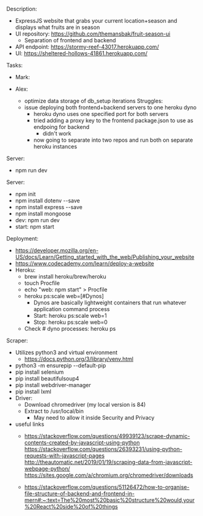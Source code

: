 Description:
- ExpressJS website that grabs your current location+season and displays what fruits are in season
- UI repository: https://github.com/themansbak/fruit-season-ui
    - Separation of frontend and backend
- API endpoint: https://stormy-reef-43017.herokuapp.com/
- UI: https://sheltered-hollows-41861.herokuapp.com/

Tasks:
- Mark:

- Alex:
    - optimize data storage of db_setup iterations
    Struggles:
    - issue deploying both frontend+backend servers to one heroku dyno
        - heroku dyno uses one specified port for both servers
        - tried adding a proxy key to the frontend package.json to use as endpoing for backend
            - didn't work
        - now going to separate into two repos and run both on separate heroku instances

Server:
- npm run dev

Server:
- npm init
- npm install dotenv --save
- npm install express --save
- npm install mongoose
- dev:  npm run dev
- start: npm start

Deployment:
- https://developer.mozilla.org/en-US/docs/Learn/Getting_started_with_the_web/Publishing_your_website
- https://www.codecademy.com/learn/deploy-a-website
- Heroku:
    - brew install heroku/brew/heroku
    - touch Procfile
    - echo "web: npm start" > Procfile
    - heroku ps:scale web=[#Dynos]
        - Dynos are basically lightweight containers that run whatever application command process
        - Start: heroku ps:scale web=1 
        - Stop: heroku ps:scale web=0
    - Check # dyno processes: heroku ps

Scraper:
- Utilizes python3 and virtual environment
    - https://docs.python.org/3/library/venv.html
- python3  -m ensurepip --default-pip
- pip install selenium
- pip install beautifulsoup4
- pip install webdriver-manager
- pip install lxml
- Driver:
    - Download chromedriver (my local version is 84)
    - Extract to /usr/local/bin 
        - May need to allow it inside Security and Privacy
- useful links
    - https://stackoverflow.com/questions/49939123/scrape-dynamic-contents-created-by-javascript-using-python
    https://stackoverflow.com/questions/26393231/using-python-requests-with-javascript-pages
    http://theautomatic.net/2019/01/19/scraping-data-from-javascript-webpage-python/
    https://sites.google.com/a/chromium.org/chromedriver/downloads

    - https://stackoverflow.com/questions/51126472/how-to-organise-file-structure-of-backend-and-frontend-in-mern#:~:text=The%20most%20basic%20structure%20would,your%20React%20side%20of%20things